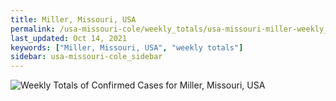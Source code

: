 ```yaml
---
title: Miller, Missouri, USA
permalink: /usa-missouri-cole/weekly_totals/usa-missouri-miller-weekly_totals.html
last_updated: Oct 14, 2021
keywords: ["Miller, Missouri, USA", "weekly totals"]
sidebar: usa-missouri-cole_sidebar
---
```


![Weekly Totals of Confirmed Cases for Miller, Missouri, USA](/covid_tracker/images/graphs/usa-missouri-miller-weekly_totals_graph.png)
